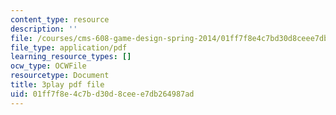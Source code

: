 ```yaml
---
content_type: resource
description: ''
file: /courses/cms-608-game-design-spring-2014/01ff7f8e4c7bd30d8ceee7db264987ad_1506655.pdf
file_type: application/pdf
learning_resource_types: []
ocw_type: OCWFile
resourcetype: Document
title: 3play pdf file
uid: 01ff7f8e-4c7b-d30d-8cee-e7db264987ad
---
```

